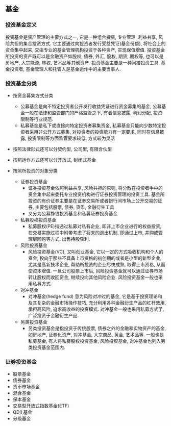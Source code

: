 ## 基金


	
### 投资基金定义
投资基金是资产管理的主要方式之一, 它是一种组合投资, 专业管理, 利益共享, 风险共担的集合投资方式. 它主要通过向投资者发行受益凭证(基金份额), 将社会上的资金集中起来, 交由专业的基金管理机构投资于各种资产, 实现保值增值. 投资基金所投资的资产既可以是金融资产如股权, 债券, 外汇, 股权, 期货, 期权等, 也可以是房地产, 大宗能源, 林权, 艺术品等其他资产. 投资基金主要是一种间接投资工具. 基金投资者, 基金管理人和托管人是基金运作中的主要当事人.


### 投资基金分类


* 按资金募集方式分类
	* 公募基金是向不特定投资者公开发行收益凭证进行资金募集的基金, 公募基金一般在法律和监管部门的严格监管之下, 有着信息披露, 利润分配, 投资限制等行业规范.
	* 私募基金是私下或直接向特定投资者募集资金, 私募基金只能向少数特定投资者采用非公开方式募集, 对投资者的投资能力有一定要求, 同时在信息披露, 投资限制等方面监管要求较低, 方式较为灵活
	
* 按照法律形式还可以分契约型, 公司型, 有限合伙型
* 按照运作方式还可以分开放式, 封闭式基金

* 按照所投资的对象分类
	* 证券投资基金
		* 证券投资基金依照利益共享, 风险共担的原则, 将分散在投资者手中的资金集中起来委托专业投资机构进行证券投资管理的投资工具. 基金所投资的有价证券主要是在证券交易所或者银行间市场上公开交易的证券, 主要包括股票, 债券, 货币, 金融衍生工具
		* 又分为公募挣钱投资基金和私募证券投资基金
	* 私募股权投资基金
		* 私募股权(PE)指通过私募对私有企业, 即非上市企业进行的权益投资, 在交易实施过程中附带考虑了将来的退出机制, 即通过上市, 并购或管理层回购等方式, 出售持股获利.
	* 风险投资基金
		* 风险投资基金(VC), 又叫创业基金, 它以一定的方式吸收机构和个人的资金, 投向于那些不具备上市资格的初创期的或者是小型的新型企业, 尤其是高新技术企业, 帮助所投资的企业尽快成熟, 取得上市资格, 从而使资本增值. 一旦公司股票上市后, 风险投资基金就可以通过证券市场转让股权而收回资金, 继续投向其他风险企业. 风险投资基金一般也采用私募方式.
	* 对冲基金
		* 对冲基金(hedge fund) 意为风险对冲过的基金, 它是基于投资理论和及其复杂的金融市场操作技巧, 充分利用各种金融衍生产品的杠杆效用, 承担高风险, 追求高收益的投资模式. 对冲基金一般也采用私募方式了, 广泛投资于金融衍生产品.
	* 另类投资基金
		* 另类投资基金是指投资于传统股票, 债券之外的金融和实物资产的基金, 如房地产, 证券化资产, 对冲基金, 大宗商品, 黄金, 艺术品等. 一般也是私募基金, 有人将私募股权投资基金, 风险投资基金, 对冲基金也列入另类投资基金范围内. 

		
		
### 证券投资基金

* 股票基金
* 债券基金
* 货币市场基金
* 混合基金
* 保本基金
* 交易型开放式指数基金(ETF)
* QDII 基金
* 分级基金